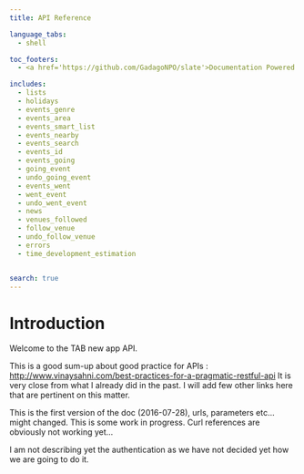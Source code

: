 ```yaml
---
title: API Reference

language_tabs:
  - shell

toc_footers:
  - <a href='https://github.com/GadagoNPO/slate'>Documentation Powered by Slate</a>

includes:
  - lists
  - holidays
  - events_genre
  - events_area
  - events_smart_list
  - events_nearby
  - events_search
  - events_id
  - events_going
  - going_event
  - undo_going_event
  - events_went
  - went_event
  - undo_went_event
  - news
  - venues_followed
  - follow_venue
  - undo_follow_venue
  - errors
  - time_development_estimation


search: true
---
```


# Introduction

Welcome to the TAB new app API.

This is a good sum-up about good practice for APIs : http://www.vinaysahni.com/best-practices-for-a-pragmatic-restful-api
It is very close from what I already did in the past. I will add few other links here that are pertinent on 
this matter.

This is the first version of the doc (2016-07-28), urls, parameters etc... might changed. This is some work in progress.
Curl references are obviously not working yet...

I am not describing yet the authentication as we have not decided yet how we are going to do it.


